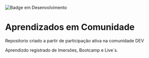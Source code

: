![Badge em Desenvolvimento](http://img.shields.io/static/v1?label=STATUS&message=EM%20DESENVOLVIMENTO&color=GREEN&style=for-the-badge)


# Aprendizados em Comunidade

Repositorio criado a partir de participação ativa na comunidade DEV

Aprendizdo registrado de Imersões, Bootcamp e Live´s.
